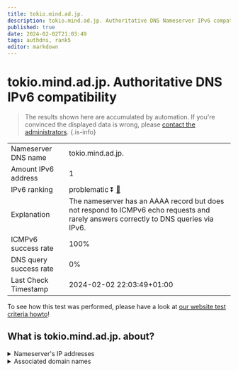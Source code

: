 ```yaml
---
title: tokio.mind.ad.jp.
description: tokio.mind.ad.jp. Authoritative DNS Nameserver IPv6 compatibility
published: true
date: 2024-02-02T21:03:49
tags: authdns, rank5
editor: markdown
---
```


# tokio.mind.ad.jp. Authoritative DNS IPv6 compatibility

> The results shown here are accumulated by automation. If you're convinced the displayed data is wrong, please [contact the administrators](/howto/chat). 
{.is-info}




|   |   |
| - | - |
| Nameserver DNS name | tokio.mind.ad.jp.
| Amount IPv6 address | 1
| IPv6 ranking | problematic :arrow_double_down: [🔗](/howto/ranking) |
| Explanation | The nameserver has an AAAA record but does not respond to ICMPv6 echo requests and rarely answers correctly to DNS queries via IPv6. |
| ICMPv6 success rate | 100%|
| DNS query success rate | 0% |
| Last Check Timestamp | 2024-02-02 22:03:49+01:00 |

To see how this test was performed, please have a look at [our website test criteria howto](/howto/testcriteria/authdns)!


## What is tokio.mind.ad.jp. about?




<details>
<summary>Nameserver's IP addresses</summary>

2001:358:31:101::310d

</details>



<details>
<summary>Associated domain names</summary>

www.mufg.jp

</details>
